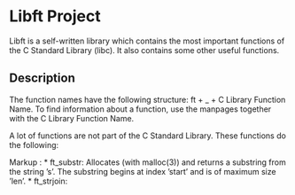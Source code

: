# Libft Project

Libft is a self-written library which contains the most important functions of the C Standard Library (libc). It also contains some other useful functions.

## Description

The function names have the following structure: ft + _ + C Library Function Name. To find information about a function, use the manpages together with the C Library Function Name. 

A lot of functions are not part of the C Standard Library. These functions do the following:

Markup : * ft_substr:  Allocates (with malloc(3)) and returns a substring from the string ’s’. The substring begins at index ’start’ and is of maximum size ’len’.
		 * ft_strjoin: 
		
